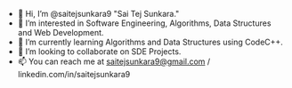 - 👋 Hi, I’m @saitejsunkara9 "Sai Tej Sunkara."
- 👀 I’m interested in Software Engineering, Algorithms, Data Structures and Web Development.
- 🌱 I’m currently learning Algorithms and Data Structures using CodeC++.
- 💞️ I’m looking to collaborate on SDE Projects.
- 📫 You can reach me at saitejsunkara9@gmail.com / linkedin.com/in/saitejsunkara9

<!---
saitejsunkara9/saitejsunkara9 is a ✨ special ✨ repository because its `README.md` (this file) appears on your GitHub profile.
You can click the Preview link to take a look at your changes.
--->

